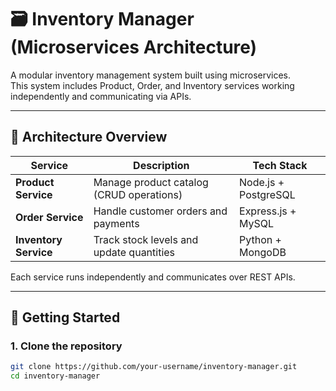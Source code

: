 # 🗃️ Inventory Manager (Microservices Architecture)

A modular inventory management system built using microservices.  
This system includes Product, Order, and Inventory services working independently and communicating via APIs.

---

## 🧱 Architecture Overview

| Service           | Description                             | Tech Stack           |
|-------------------|-----------------------------------------|----------------------|
| **Product Service** | Manage product catalog (CRUD operations) | Node.js + PostgreSQL |
| **Order Service**   | Handle customer orders and payments       | Express.js + MySQL   |
| **Inventory Service** | Track stock levels and update quantities | Python + MongoDB     |

Each service runs independently and communicates over REST APIs.

---

## 🚀 Getting Started

### 1. Clone the repository
```bash
git clone https://github.com/your-username/inventory-manager.git
cd inventory-manager
